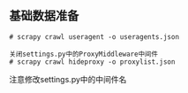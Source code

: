 ## 基础数据准备  

```
# scrapy crawl useragent -o useragents.json

关闭settings.py中的ProxyMiddleware中间件
# scrapy crawl hideproxy -o proxylist.json
```

注意修改settings.py中的中间件名